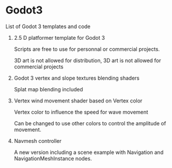 # Godot3

List of Godot 3 templates and code 


1)  2.5 D platformer template for Godot 3

    Scripts are free to use for personnal or commercial projects.
   
    3D art is not allowed for distribution, 3D art is not allowed for commercial projects  
   

2)  Godot 3 vertex and slope textures blending shaders

    Splat map blending included


3)  Vertex wind movement shader based on Vertex color 

	Vertex color to influence the speed for wave movement
	
	Can be changed to use other colors to control the amplitude of movement.
	
	
4)  Navmesh controller

	A new version including a scene example with Navigation and NavigationMeshInstance nodes.
		
    
	


